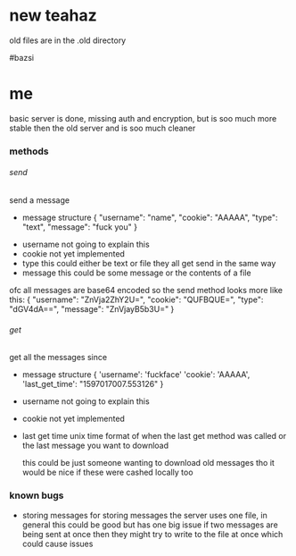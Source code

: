 # new teahaz 
old files are in the .old directory

#bazsi

# me
basic server is done, missing auth and encryption, but is soo much more stable then the old server and is soo much cleaner

### methods
###### send
send a message
+ message structure
{
    "username": "name",
    "cookie": "AAAAA",
    "type": "text", 
    "message": "fuck you"
}

- username 
    not going to explain this
- cookie
    not yet implemented
- type
    this could either be text or file
    they all get send in the same way 
- message
    this could be some message or the contents of a file

ofc all messages are base64 encoded
so the send method looks more like this:
{
    "username": "ZnVja2ZhY2U=",
    "cookie": "QUFBQUE=",
    "type": "dGV4dA==",
    "message": "ZnVjayB5b3U="
}


###### get
get all the messages since <time> 
+ message structure
{
        'username': 'fuckface'
        'cookie': 'AAAAA', 
        'last_get_time': "1597017007.553126"
}
- username 
    not going to explain this
- cookie
    not yet implemented
- last get time
    unix time format of when the last get method was called
    or the last message you want to download
    
    this could be just someone wanting to download old messages
    tho it would be nice if these were cashed locally too


### known bugs
+ storing messages
for storing messages the server uses one file, in general this could be good but has one big issue
if two messages are being sent at once then they might try to write to the file at once which could cause issues
